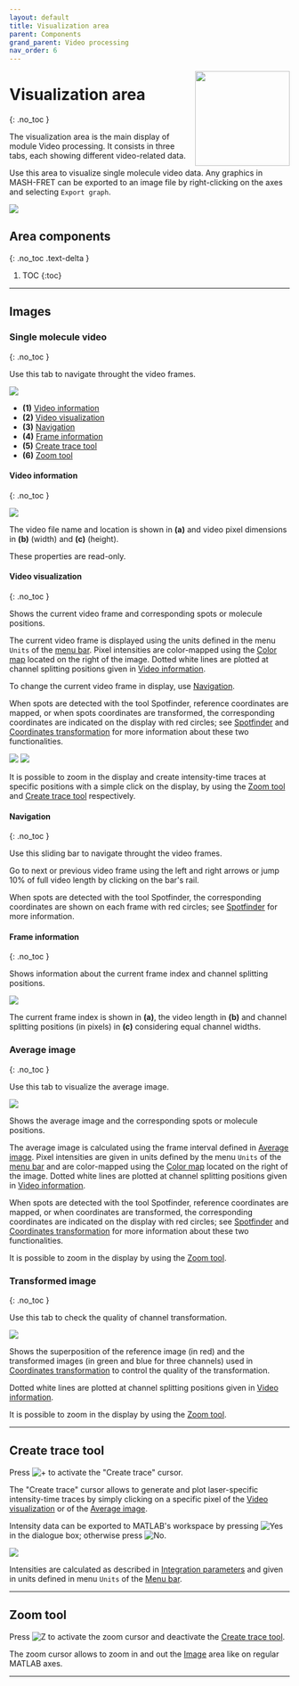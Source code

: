 ```yaml
---
layout: default
title: Visualization area
parent: Components
grand_parent: Video processing
nav_order: 6
---
```


<img src="../../assets/images/logos/logo-video-processing_400px.png" width="170" style="float:right; margin-left: 15px;"/>

# Visualization area
{: .no_toc }

The visualization area is the main display of module Video processing. 
It consists in three tabs, each showing different video-related data.

Use this area to visualize single molecule video data. 
Any graphics in MASH-FRET can be exported to an image file by right-clicking on the axes and selecting `Export graph`.

<a class="plain" href="../../assets/images/gui/VP-area-visu.png"><img src="../../assets/images/gui/VP-panel-videdit.png" style="max-width: 507px;"/></a>


## Area components
{: .no_toc .text-delta }

1. TOC
{:toc}


---

## Images

### Single molecule video
{: .no_toc }

Use this tab to navigate throught the video frames.

<a class="plain" href="../../assets/images/gui/VP-area-visu-vid.png"><img src="../../assets/images/gui/VP-area-visu-vid.png" style="max-width:488px"></a>

* **(1)** [Video information](#video-information)
* **(2)** [Video visualization](#video-visualization)
* **(3)** [Navigation](#navigation)
* **(4)** [Frame information](#frame-information)
* **(5)** [Create trace tool](#create-trace-tool)
* **(6)** [Zoom tool](#zoom-tool)


#### Video information
{: .no_toc }

<a class="plain" href="../../assets/images/gui/VP-area-visu-vid-vidfile.png"><img src="../../assets/images/gui/VP-area-visu-vid-vidfile.png" style="max-width:488px"></a>

The video file name and location is shown in **(a)** and video pixel dimensions in **(b)** (width) and **(c)** (height). 

These properties are read-only.


#### Video visualization
{: .no_toc }

Shows the current video frame and corresponding spots or molecule positions.

The current video frame is displayed using the units defined in the menu `Units` of the 
[menu bar](../../Getting_started.html#interface). 
Pixel intensities are color-mapped using the 
[Color map](panel-plot.html#color-map) located on the right of the image. 
Dotted white lines are plotted at channel splitting positions given in 
[Video information](#video-information).

To change the current video frame in display, use 
[Navigation](#navigation).

When spots are detected with the tool Spotfinder, reference coordinates are mapped, or when spots coordinates are transformed, the corresponding coordinates are indicated on the display with red circles; see 
[Spotfinder](panel-molecule-coordinates.html#spotfinder) and 
[Coordinates transformation](panel-molecule-coordinates.html#coordinates-transformation) for more information about these two functionalities.

<a class="plain" href="../../assets/images/gui/VP-area-visu-display1.png"><img src="../../assets/images/gui/VP-area-visu-display1.png" style="max-width:45%"></a>
<a class="plain" href="../../assets/images/gui/VP-area-visu-display2.png"><img src="../../assets/images/gui/VP-area-visu-display2.png" style="max-width:45%"></a>

It is possible to zoom in the display and create intensity-time traces at specific positions with a simple click on the display, by using the
[Zoom tool](#zoom-tool) and 
[Create trace tool](#create-trace-tool) respectively.


#### Navigation
{: .no_toc }

Use this sliding bar to navigate throught the video frames.

Go to next or previous video frame using the left and right arrows or jump 10% of full video length by clicking on the bar's rail.

When spots are detected with the tool Spotfinder, the corresponding coordinates are shown on each frame with red circles; see 
[Spotfinder](panel-molecule-coordinates.html#spotfinder) for more information.


#### Frame information
{: .no_toc }

Shows information about the current frame index and channel splitting positions.

<a class="plain" href="../../assets/images/gui/VP-area-visu-vid-info.png"><img src="../../assets/images/gui/VP-area-visu-vid-info.png" style="max-width: 342px;"/></a>

The current frame index is shown in **(a)**, the video length in **(b)** and channel splitting positions (in pixels) in **(c)** considering equal channel widths.


### Average image
{: .no_toc }

Use this tab to visualize the average image.

<a class="plain" href="../../assets/images/gui/VP-area-visu-aveim.png"><img src="../../assets/images/gui/VP-area-visu-aveim.png" style="max-width:537px"></a>

Shows the average image and the corresponding spots or molecule positions.

The average image is calculated using the frame interval defined in 
[Average image](VP-panel-molecule-coordinates.html#average-image). 
Pixel intensities are given in units defined by the menu `Units` of the 
[menu bar](../../Getting_started.html#interface) and are color-mapped using the 
[Color map](panel-plot.html#color-map) located on the right of the image. 
Dotted white lines are plotted at channel splitting positions given in 
[Video information](#video-information).

When spots are detected with the tool Spotfinder, reference coordinates are mapped, or when coordinates are transformed, the corresponding coordinates are indicated on the display with red circles; see 
[Spotfinder](panel-molecule-coordinates.html#spotfinder) and 
[Coordinates transformation](panel-molecule-coordinates.html#coordinates-transformation) for more information about these two functionalities.

It is possible to zoom in the display by using the
[Zoom tool](#zoom-tool).


### Transformed image
{: .no_toc }

Use this tab to check the quality of channel transformation.

<a class="plain" href="../../assets/images/gui/VP-area-visu-transfim.png"><img src="../../assets/images/gui/VP-area-visu-transfim.png" style="max-width:537px"></a>

Shows the superposition of the reference image (in red) and the transformed images (in green and blue for three channels) used in 
[Coordinates transformation](VP-panel-molecule-coordinates.html#coordinates-transformation) to control the quality of the transformation.

Dotted white lines are plotted at channel splitting positions given in 
[Video information](#video-information).

It is possible to zoom in the display by using the
[Zoom tool](#zoom-tool).


---


## Create trace tool

Press 
![+](../../assets/images/gui/VP-but-plus.png "+") to activate the "Create trace" cursor.

The "Create trace" cursor allows to generate and plot laser-specific intensity-time traces by simply clicking on a specific pixel of the 
[Video visualization](#video-visualization) or of the 
[Average image](#average-image).

Intensity data can be exported to MATLAB's workspace by pressing 
![Yes](../../assets/images/gui/VP-but-yes.png "Yes") in the dialogue box; otherwise press 
![No](../../assets/images/gui/VP-but-no.png "No").

<a class="plain" href="../../assets/images/gui/VP-area-visu-traces.png"><img src="../../assets/images/gui/VP-area-visu-traces.png" /></a>

Intensities are calculated as described in 
[Integration parameters](panel-intensity-integration.html#integration-parameters) and given in units defined in menu `Units` of the 
[Menu bar](../../Getting_started.html#interface).


---


## Zoom tool

Press 
![Z](../../assets/images/gui/VP-but-z.png "Z") to activate the zoom cursor and deactivate the 
[Create trace tool](#create-trace-tool).

The zoom cursor allows to zoom in and out the 
[Image](#image) area like on regular MATLAB axes.


---

